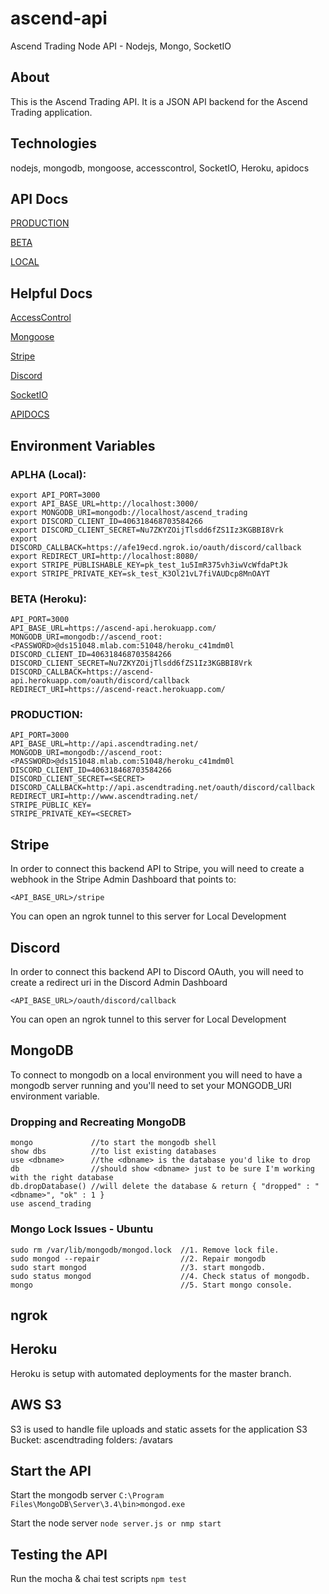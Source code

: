 # ascend-api
Ascend Trading Node API - Nodejs, Mongo, SocketIO

## About
This is the Ascend Trading API. It is a JSON API backend for the Ascend Trading application.

## Technologies
nodejs, mongodb, mongoose, accesscontrol, SocketIO, Heroku, apidocs

## API Docs
[PRODUCTION](https://api.ascendtrading.net/apidocs)

[BETA](https://ascend-api.herokuapp.com/apidocs)

[LOCAL](http://localhost:3000/apidocs)

## Helpful Docs
[AccessControl](http://onury.github.io/accesscontrol/?api=ac)

[Mongoose](http://mongoosejs.com/docs/4.x/docs/guide.html)

[Stripe](https://stripe.com/docs)

[Discord](https://discordapp.com/developers/docs/intro)

[SocketIO](https://socket.io/docs/)

[APIDOCS](http://apidocjs.com/)

## Environment Variables
### APLHA (Local):
```
export API_PORT=3000
export API_BASE_URL=http://localhost:3000/
export MONGODB_URI=mongodb://localhost/ascend_trading
export DISCORD_CLIENT_ID=406318468703584266
export DISCORD_CLIENT_SECRET=Nu7ZKYZOijTlsdd6fZS1Iz3KGBBI8Vrk
export DISCORD_CALLBACK=https://afe19ecd.ngrok.io/oauth/discord/callback
export REDIRECT_URI=http://localhost:8080/
export STRIPE_PUBLISHABLE_KEY=pk_test_1u5ImR375vh3iwVcWfdaPtJk
export STRIPE_PRIVATE_KEY=sk_test_K3Ol21vL7fiVAUDcp8MnOAYT
```
### BETA (Heroku):
```
API_PORT=3000
API_BASE_URL=https://ascend-api.herokuapp.com/
MONGODB_URI=mongodb://ascend_root:<PASSWORD>@ds151048.mlab.com:51048/heroku_c41mdm0l
DISCORD_CLIENT_ID=406318468703584266
DISCORD_CLIENT_SECRET=Nu7ZKYZOijTlsdd6fZS1Iz3KGBBI8Vrk
DISCORD_CALLBACK=https://ascend-api.herokuapp.com/oauth/discord/callback
REDIRECT_URI=https://ascend-react.herokuapp.com/
```
### PRODUCTION:
```
API_PORT=3000
API_BASE_URL=http://api.ascendtrading.net/
MONGODB_URI=mongodb://ascend_root:<PASSWORD>@ds151048.mlab.com:51048/heroku_c41mdm0l
DISCORD_CLIENT_ID=406318468703584266
DISCORD_CLIENT_SECRET=<SECRET>
DISCORD_CALLBACK=http://api.ascendtrading.net/oauth/discord/callback
REDIRECT_URI=http://www.ascendtrading.net/
STRIPE_PUBLIC_KEY=
STRIPE_PRIVATE_KEY=<SECRET>
```

## Stripe
In order to connect this backend API to Stripe, you will need to create a webhook
in the Stripe Admin Dashboard that points to:
```
<API_BASE_URL>/stripe
```
You can open an ngrok tunnel to this server for Local Development

## Discord
In order to connect this backend API to Discord OAuth, you will need to create a
redirect uri in the Discord Admin Dashboard
```
<API_BASE_URL>/oauth/discord/callback
```
You can open an ngrok tunnel to this server for Local Development

## MongoDB
To connect to mongodb on a local environment you will need to have a mongodb server running and you'll need to set your MONGODB_URI environment variable.
### Dropping and Recreating MongoDB
```
mongo             //to start the mongodb shell
show dbs          //to list existing databases
use <dbname>      //the <dbname> is the database you'd like to drop
db                //should show <dbname> just to be sure I'm working with the right database
db.dropDatabase() //will delete the database & return { "dropped" : "<dbname>", "ok" : 1 }
use ascend_trading
```
### Mongo Lock Issues - Ubuntu
```
sudo rm /var/lib/mongodb/mongod.lock  //1. Remove lock file.
sudo mongod --repair                  //2. Repair mongodb
sudo start mongod                     //3. start mongodb.
sudo status mongod                    //4. Check status of mongodb.
mongo                                 //5. Start mongo console.
```

## ngrok

## Heroku
Heroku is setup with automated deployments for the master branch.

## AWS S3
S3 is used to handle file uploads and static assets for the application
S3 Bucket: ascendtrading
  folders: /avatars

## Start the API
Start the mongodb server
```C:\Program Files\MongoDB\Server\3.4\bin>mongod.exe```

Start the node server
```node server.js or nmp start```

## Testing the API
Run the mocha & chai test scripts
```npm test```

